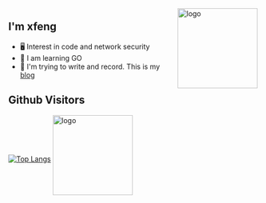 <img src="https://github-readme-stats.vercel.app/api?username=fidjiw&show_icons=true" alt="logo" height="160" align="right" style="margin: 5px; margin-bottom: 20px;" />     

## I'm xfeng
- 🖥️ Interest in code and network security
- 📖 I am learning GO
- 📝 I'm trying to write and record. This is my [blog](https://xfeng.fun)

## Github Visitors
 [![Top Langs](https://profile-counter.glitch.me/fidjiw/count.svg)](https://github.com/fidjiw)
<img src="https://github-profile-trophy.vercel.app/?username=fidjiw&theme=flat&column=7" alt="logo" height="160" align="center" style="margin: auto; margin-bottom: 20px;" /> 
